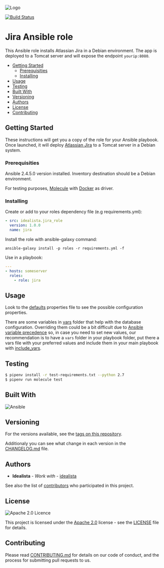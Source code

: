 ![Logo](https://raw.githubusercontent.com/idealista/jira_role/master/logo.gif)

[![Build Status](https://travis-ci.org/idealista/jira_role.png)](https://travis-ci.org/idealista/jira_role)

# Jira Ansible role

This Ansible role installs Atlassian Jira in a Debian environment. The app is deployed to a Tomcat server and will expose the endpoint `yourip:8080`.

- [Getting Started](#getting-started)
	- [Prerequisities](#prerequisities)
	- [Installing](#installing)
- [Usage](#usage)
- [Testing](#testing)
- [Built With](#built-with)
- [Versioning](#versioning)
- [Authors](#authors)
- [License](#license)
- [Contributing](#contributing)

## Getting Started

These instructions will get you a copy of the role for your Ansible playbook. Once launched, it will deploy [Atlassian Jira](https://www.atlassian.com/software/jira/) to a Tomcat server in a Debian system.

### Prerequisities

Ansible 2.4.5.0 version installed.
Inventory destination should be a Debian environment.

For testing purposes, [Molecule](https://molecule.readthedocs.io/) with [Docker](https://www.docker.com/) as driver.

### Installing

Create or add to your roles dependency file (e.g requirements.yml):

``` yml
- src: idealista.jira_role
  version: 1.0.0
  name: jira
```

Install the role with ansible-galaxy command:

```
ansible-galaxy install -p roles -r requirements.yml -f
```

Use in a playbook:

``` yml
---
- hosts: someserver
  roles:
    - role: jira
```

## Usage

Look to the [defaults](defaults/main.yml) properties file to see the possible configuration properties.

There are some variables in [vars](vars) folder that help with the database configuration. Overriding them could be a bit difficult due to [Ansible variable precedence](https://docs.ansible.com/ansible/latest/user_guide/playbooks_variables.html#variable-precedence-where-should-i-put-a-variable) so, in case you need to set new values, our recommendation is to have a `vars` folder in your playbook folder, put there a vars file with your preferred values and include them in your main playbook with [include_vars](https://docs.ansible.com/ansible/latest/modules/include_vars_module.html).

## Testing

```sh
$ pipenv install -r test-requirements.txt --python 2.7
$ pipenv run molecule test
```

## Built With

![Ansible](https://img.shields.io/badge/ansible-2.3.1.0-green.svg)

## Versioning

For the versions available, see the [tags on this repository](https://github.com/idealista/jira_role/tags).

Additionaly you can see what change in each version in the [CHANGELOG.md](CHANGELOG.md) file.

## Authors

* **Idealista** - *Work with* - [idealista](https://github.com/idealista)

See also the list of [contributors](https://github.com/idealista/jira_role/contributors) who participated in this project.

## License

![Apache 2.0 Licence](https://img.shields.io/hexpm/l/plug.svg)

This project is licensed under the [Apache 2.0](https://www.apache.org/licenses/LICENSE-2.0) license - see the [LICENSE](LICENSE) file for details.

## Contributing

Please read [CONTRIBUTING.md](.github/CONTRIBUTING.md) for details on our code of conduct, and the process for submitting pull requests to us.
